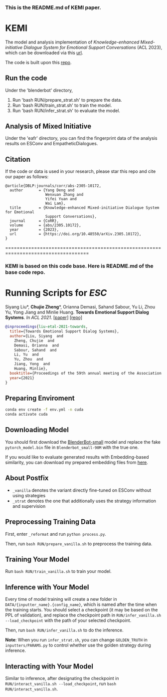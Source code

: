### This is the README.md of KEMI paper.

# KEMI

The model and analysis implementation of _Knowledge-enhanced Mixed-initiative Dialogue System for Emotional Support Conversations_ (ACL 2023), which can be downloaded via this [url](https://drive.google.com/drive/folders/1gFlgKxda5O-RSbb3lhaj6oXiopgAsJKg?usp=sharing).

The code is built upon this [repo](https://github.com/thu-coai/Emotional-Support-Conversation/tree/main/codes_zcj).

## Run the code
Under the 'blenderbot' directory,
1. Run 'bash RUN/prepare_strat.sh' to prepare the data.
2. Run 'bash RUN/train_strat.sh' to train the model.
3. Run 'bash RUN/infer_strat.sh' to evaluate the model.

## Analysis of Mixed Initiative
Under the 'eafr' directory, you can find the fingerprint data of the analysis results on ESConv and EmpatheticDialogues.


## Citation
If the code or data is used in your research, please star this repo and cite our paper as follows:
```
@article{DBLP:journals/corr/abs-2305-10172,
  author       = {Yang Deng and
                  Wenxuan Zhang and
                  Yifei Yuan and
                  Wai Lam},
  title        = {Knowledge-enhanced Mixed-initiative Dialogue System for Emotional
                  Support Conversations},
  journal      = {CoRR},
  volume       = {abs/2305.10172},
  year         = {2023},
  url          = {https://doi.org/10.48550/arXiv.2305.10172},
}
```


===================================================================================
### KEMI is based on this code base. Here is README.md of the base code repo.

# Running Scripts for *ESC*

Siyang Liu*, **Chujie Zheng***, Orianna Demasi, Sahand Sabour, Yu Li, Zhou Yu, Yong Jiang and Minlie Huang. **Towards Emotional Support Dialog Systems**. *In ACL 2021*. [[paper]](https://arxiv.org/abs/2106.01144) [[repo]](https://github.com/thu-coai/Emotional-Support-Conversation)

```bib
@inproceedings{liu-etal-2021-towards,
  title={Towards Emotional Support Dialog Systems},
  author={Liu, Siyang  and
    Zheng, Chujie  and
    Demasi, Orianna  and
    Sabour, Sahand  and
    Li, Yu  and
    Yu, Zhou  and
    Jiang, Yong  and
    Huang, Minlie},
  booktitle={Proceedings of the 59th annual meeting of the Association for Computational Linguistics},
  year={2021}
}
```

## Preparing Enviroment

```bash
conda env create -f env.yml -n cuda
conda activate cuda
```

## Downloading Model

You should first download the [BlenderBot-small](https://huggingface.co/facebook/blenderbot_small-90M) model and replace the fake `pytorch_model.bin` file in `Blenderbot_small-90M` with the true one.

If you would like to evaluate generated results with Embedding-based similarity, you can download my prepared embedding files from [here](https://drive.google.com/drive/folders/11TwzwDtQoFHynlG0b1uT1MPQz9Jctb66?usp=sharing).

## About Postfix

- `_vanilla` denotes the variant directly fine-tuned on ESConv without using strategies
- `_strat` denotes the one that additionally uses the strategy information and supervision

## Preprocessing Training Data

First, enter `_reformat` and run `python process.py`.

Then, run `bash RUN/prepare_vanilla.sh` to preprocess the training data.

## Training Your Model

Run `bash RUN/train_vanilla.sh` to train your model.

## Inference with Your Model

Every time of model training will create a new folder in `DATA/{inputter_name}.{config_name}`, which is named after the time when the training starts. You should select a checkpoint (it may be based on the PPL of validation), and replace the checkpoint path in `RUN/infer_vanilla.sh --load_checkpoint` with the path of your selected checkpoint.

Then, run `bash RUN/infer_vanilla.sh` to do the inference.

**Note**: When you run `infer_strat.sh`, you can change `GOLDEN_TRUTH` in  `inputters/PARAMS.py` to control whether use the golden strategy during inference.

## Interacting with Your Model

Similar to inference, after designating the checkpoint in `RUN/interact_vanilla.sh --load_checkpoint`, run `bash RUN/interact_vanilla.sh`.
